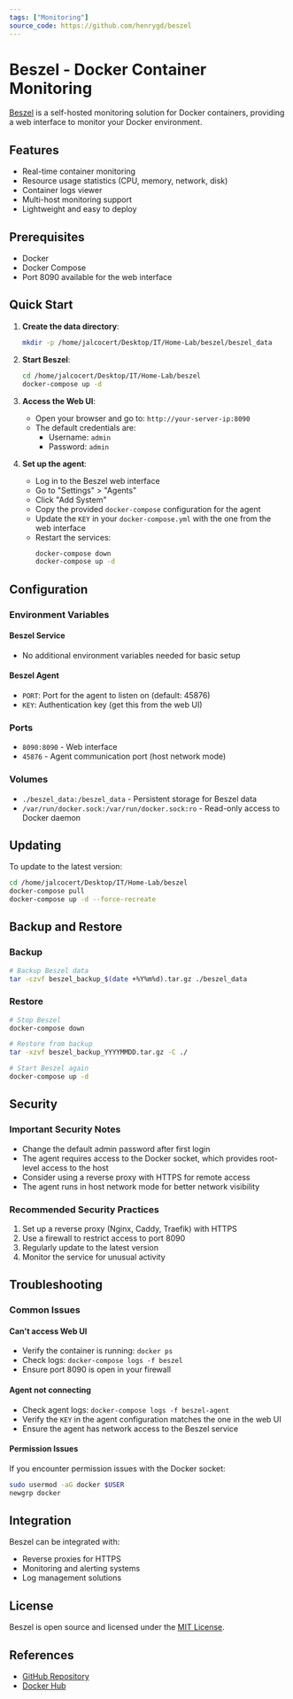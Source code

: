 ```yaml
---
tags: ["Monitoring"]
source_code: https://github.com/henrygd/beszel
---
```


# Beszel - Docker Container Monitoring

[Beszel](https://github.com/henrygd/beszel) is a self-hosted monitoring solution for Docker containers, providing a web interface to monitor your Docker environment.

## Features
- Real-time container monitoring
- Resource usage statistics (CPU, memory, network, disk)
- Container logs viewer
- Multi-host monitoring support
- Lightweight and easy to deploy

## Prerequisites
- Docker
- Docker Compose
- Port 8090 available for the web interface

## Quick Start

1. **Create the data directory**:
   ```bash
   mkdir -p /home/jalcocert/Desktop/IT/Home-Lab/beszel/beszel_data
   ```

2. **Start Beszel**:
   ```bash
   cd /home/jalcocert/Desktop/IT/Home-Lab/beszel
   docker-compose up -d
   ```

3. **Access the Web UI**:
   - Open your browser and go to: `http://your-server-ip:8090`
   - The default credentials are:
     - Username: `admin`
     - Password: `admin`

4. **Set up the agent**:
   - Log in to the Beszel web interface
   - Go to "Settings" > "Agents"
   - Click "Add System"
   - Copy the provided `docker-compose` configuration for the agent
   - Update the `KEY` in your `docker-compose.yml` with the one from the web interface
   - Restart the services:
     ```bash
     docker-compose down
     docker-compose up -d
     ```

## Configuration

### Environment Variables

#### Beszel Service
- No additional environment variables needed for basic setup

#### Beszel Agent
- `PORT`: Port for the agent to listen on (default: 45876)
- `KEY`: Authentication key (get this from the web UI)

### Ports
- `8090:8090` - Web interface
- `45876` - Agent communication port (host network mode)

### Volumes
- `./beszel_data:/beszel_data` - Persistent storage for Beszel data
- `/var/run/docker.sock:/var/run/docker.sock:ro` - Read-only access to Docker daemon

## Updating

To update to the latest version:

```bash
cd /home/jalcocert/Desktop/IT/Home-Lab/beszel
docker-compose pull
docker-compose up -d --force-recreate
```

## Backup and Restore

### Backup
```bash
# Backup Beszel data
tar -czvf beszel_backup_$(date +%Y%m%d).tar.gz ./beszel_data
```

### Restore
```bash
# Stop Beszel
docker-compose down

# Restore from backup
tar -xzvf beszel_backup_YYYYMMDD.tar.gz -C ./

# Start Beszel again
docker-compose up -d
```

## Security

### Important Security Notes
- Change the default admin password after first login
- The agent requires access to the Docker socket, which provides root-level access to the host
- Consider using a reverse proxy with HTTPS for remote access
- The agent runs in host network mode for better network visibility

### Recommended Security Practices
1. Set up a reverse proxy (Nginx, Caddy, Traefik) with HTTPS
2. Use a firewall to restrict access to port 8090
3. Regularly update to the latest version
4. Monitor the service for unusual activity

## Troubleshooting

### Common Issues

#### Can't access Web UI
- Verify the container is running: `docker ps`
- Check logs: `docker-compose logs -f beszel`
- Ensure port 8090 is open in your firewall

#### Agent not connecting
- Check agent logs: `docker-compose logs -f beszel-agent`
- Verify the `KEY` in the agent configuration matches the one in the web UI
- Ensure the agent has network access to the Beszel service

#### Permission Issues
If you encounter permission issues with the Docker socket:
```bash
sudo usermod -aG docker $USER
newgrp docker
```

## Integration

Beszel can be integrated with:
- Reverse proxies for HTTPS
- Monitoring and alerting systems
- Log management solutions

## License
Beszel is open source and licensed under the [MIT License](https://github.com/henrygd/beszel/blob/main/LICENSE).

## References
- [GitHub Repository](https://github.com/henrygd/beszel)
- [Docker Hub](https://hub.docker.com/r/henrygd/beszel)
